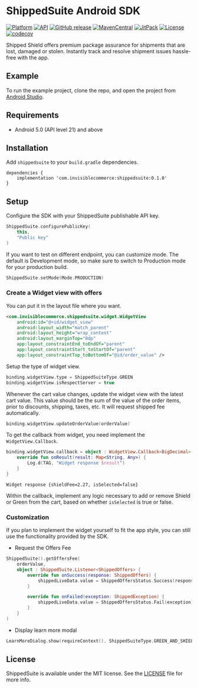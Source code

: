 # ShippedSuite Android SDK

 [![Platform](https://img.shields.io/badge/platform-android-green.svg)](http://developer.android.com/index.html)
 [![API](https://img.shields.io/badge/API-21%2B-brightgreen.svg?style=flat)](https://android-arsenal.com/api?level=21)
 [![GitHub release](https://img.shields.io/github/release/InvisibleCommerce/shipped-suite-android-client-sdk.svg)](https://github.com/InvisibleCommerce/shipped-suite-android-client-sdk/releases)
 [![MavenCentral](https://img.shields.io/maven-metadata/v?metadataUrl=https%3A%2F%2Fs01.oss.sonatype.org%2Fservice%2Flocal%2Frepositories%2Freleases%2Fcontent%2Fcom%2Finvisiblecommerce%2Fshippedsuite%2Fmaven-metadata.xml)](https://s01.oss.sonatype.org/#nexus-search;quick~shippedsuite)
 [![JitPack](https://www.jitpack.io/v/InvisibleCommerce/shipped-suite-android-client-sdk.svg)](https://www.jitpack.io/#InvisibleCommerce/shipped-suite-android-client-sdk)
 [![License](https://img.shields.io/badge/license-MIT%20License-00AAAA.svg)](https://github.com/InvisibleCommerce/shipped-suite-android-client-sdk/blob/main/LICENSE)
 [![codecov](https://codecov.io/gh/InvisibleCommerce/shipped-suite-android-client-sdk/branch/main/graph/badge.svg?token=m5rxEcwPQY)](https://codecov.io/gh/InvisibleCommerce/shipped-suite-android-client-sdk)

Shipped Shield offers premium package assurance for shipments that are lost, damaged or stolen. Instantly track and resolve shipment issues hassle-free with the app.

## Example

To run the example project, clone the repo, and open the project from [Android Studio](https://developer.android.com/studio).

## Requirements

* Android 5.0 (API level 21) and above

## Installation

Add `shippedsuite` to your `build.gradle` dependencies.

```
dependencies {
    implementation 'com.invisiblecommerce:shippedsuite:0.1.0'
}
```

## Setup

Configure the SDK with your ShippedSuite publishable API key.

```kotlin
ShippedSuite.configurePublicKey(
    this,
    "Public key"
)
```

If you want to test on different endpoint, you can customize mode. The default is Development mode, so make sure to switch to Production mode for your production build. 

```kotlin
ShippedSuite.setMode(Mode.PRODUCTION)
```

### Create a Widget view with offers

You can put it in the layout file where you want.

```xml
<com.invisiblecommerce.shippedsuite.widget.WidgetView
    android:id="@+id/widget_view"
    android:layout_width="match_parent"
    android:layout_height="wrap_content"
    android:layout_marginTop="8dp"
    app:layout_constraintEnd_toEndOf="parent"
    app:layout_constraintStart_toStartOf="parent"
    app:layout_constraintTop_toBottomOf="@id/order_value" />
```

Setup the type of widget view.
```kotlin
binding.widgetView.type = ShippedSuiteType.GREEN
binding.widgetView.isRespectServer = true
```

Whenever the cart value changes, update the widget view with the latest cart value. This value should be the sum of the value of the order items, prior to discounts, shipping, taxes, etc. It will request shipped fee automatically.

```kotlin
binding.widgetView.updateOrderValue(orderValue)
```

To get the callback from widget, you need implement the `WidgetView.Callback`.

```kotlin
binding.widgetView.callback = object : WidgetView.Callback<BigDecimal> {
    override fun onResult(result: Map<String, Any>) {
        Log.d(TAG, "Widget response $result")
    }
}
```

```
Widget response {shieldFee=2.27, isSelected=false}
```

Within the callback, implement any logic necessary to add or remove Shield or Green from the cart, based on whether `isSelected` is true or false. 

### Customization

If you plan to implement the widget yourself to fit the app style, you can still use the functionality provided by the SDK.

- Request the Offers Fee

```kotlin
ShippedSuite().getOffersFee(
    orderValue,
    object : ShippedSuite.Listener<ShippedOffers> {
        override fun onSuccess(response: ShippedOffers) {
            shippedLiveData.value = ShippedOffersStatus.Success(response)
        }

        override fun onFailed(exception: ShippedException) {
            shippedLiveData.value = ShippedOffersStatus.Fail(exception)
        }
    }
)
```

- Display learn more modal

```kotlin
LearnMoreDialog.show(requireContext(), ShippedSuiteType.GREEN_AND_SHIELD)
```

## License

ShippedSuite is available under the MIT license. See the [LICENSE](LICENSE) file for more info.
